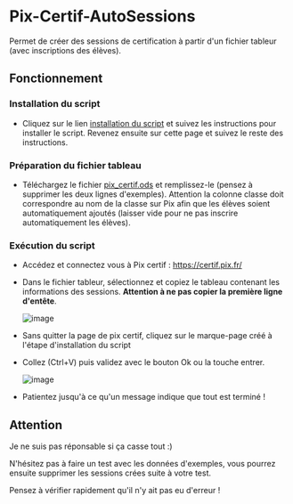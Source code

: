 # Pix-Certif-AutoSessions
 
Permet de créer des sessions de certification à partir d'un fichier tableur (avec inscriptions des élèves).

## Fonctionnement

### Installation du script

- Cliquez sur le lien [installation du script](https://degrangem.github.io/Pix-Certif-AutoSessions/) et suivez les instructions pour installer le script. Revenez ensuite sur cette page et suivez le reste des instructions.

### Préparation du fichier tableau

- Téléchargez le fichier [pix_certif.ods](https://github.com/DegrangeM/Pix-Certif-AutoSessions/raw/master/pix_certif.ods) et remplissez-le (pensez à supprimer les deux lignes d'exemples). Attention la colonne classe doit correspondre au nom de la classe sur Pix afin que les élèves soient automatiquement ajoutés (laisser vide pour ne pas inscrire automatiquement les élèves).

### Exécution du script

- Accédez et connectez vous à Pix certif : https://certif.pix.fr/

- Dans le fichier tableur, sélectionnez et copiez le tableau contenant les informations des sessions. **Attention à ne pas copier la première ligne d'entête**.

  ![image](https://user-images.githubusercontent.com/53106394/214413223-c3777489-3b1b-4eb3-a7a4-d610854d9f84.png)

- Sans quitter la page de pix certif, cliquez sur le marque-page créé à l'étape d'installation du script

- Collez (Ctrl+V) puis validez avec le bouton Ok ou la touche entrer.

  ![image](https://user-images.githubusercontent.com/53106394/214414374-d024e7cb-01de-4892-8f16-bd378d30d874.png)

- Patientez jusqu'à ce qu'un message indique que tout est terminé !

## Attention

Je ne suis pas réponsable si ça casse tout :)

N'hésitez pas à faire un test avec les données d'exemples, vous pourrez ensuite supprimer les sessions crées suite à votre test.

Pensez à vérifier rapidement qu'il n'y ait pas eu d'erreur !

